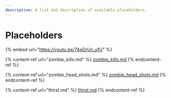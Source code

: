 ```yaml
---
description: A list and description of available placeholders.
---
```


# Placeholders

{% embed url="https://youtu.be/74qDrUn_yfU" %}

{% content-ref url="zombie_kills.md" %}
[zombie\_kills.md](zombie\_kills.md)
{% endcontent-ref %}

{% content-ref url="zombie_head_shots.md" %}
[zombie\_head\_shots.md](zombie\_head\_shots.md)
{% endcontent-ref %}

{% content-ref url="thirst.md" %}
[thirst.md](thirst.md)
{% endcontent-ref %}
